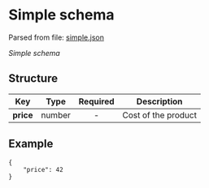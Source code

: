 # __Simple schema__
Parsed from file: [simple.json](https://github.com/McCastles/JMC/blob/master/examples/simple/simple.json)

_Simple schema_
## __Structure__

|Key|Type|Required|Description|
|-|:-:|:-:|-|
|__price__|number|-|Cost of the product|
## __Example__
```
{
    "price": 42
}
```